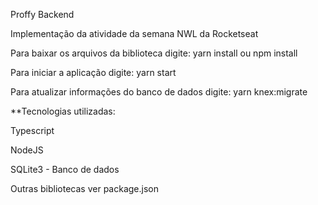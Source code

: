Proffy Backend

Implementação da atividade da semana NWL da Rocketseat

Para baixar os arquivos da biblioteca digite: yarn install ou npm install

Para iniciar a aplicação digite: yarn start

Para atualizar informações do banco de dados digite: yarn knex:migrate

**Tecnologias utilizadas:

  Typescript

  NodeJS

  SQLite3 - Banco de dados

  Outras bibliotecas ver package.json
